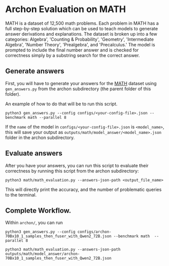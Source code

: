 # Archon Evaluation on MATH
MATH is a  dataset of 12,500 math problems. Each problem in MATH has a full step-by-step solution which can be used to teach models to generate answer derivations and explanations. The dataset is broken up into a few categories: Algebra', 'Counting & Probability', 'Geometry', 'Intermediate Algebra', 'Number Theory', 'Prealgebra', and 'Precalculus.' The model is prompted to include the final number answer and is checked for correctness simply by a substring search for the correct answer.

## Generate answers
First, you will have to generate your answers for the [MATH](https://huggingface.co/datasets/lighteval/MATH) dataset using `gen_answers.py` from the archon subdirectory (the parent folder of this folder).

An example of how to do that will be to run this script.
```
python3 gen_answers.py --config configs/<your-config-file>.json --benchmark math --parallel 8
```

If the `name` of the model in `configs/<your-config-file>.json` is `<model_name>`, this will save your output as `outputs/math/model_answer/<model_name>.json` folder in the archon subdirectory. 

## Evaluate answers

After you have your answers, you can run this script to evaluate their correctness by running this script from the archon subdirectory:
```
python3 math/math_evaluation.py --answers-json-path <output_file_name>

```
This will directly print the accuracy, and the number of problematic queries to the terminal.


## Complete Workflow. 
Within `archon/`, you can run 

```
python3 gen_answers.py --config configs/archon-70Bx10_1_samples_then_fuser_with_Qwen2_72B.json --benchmark math  --parallel 8

python3 math/math_evaluation.py --answers-json-path outputs/math/model_answer/archon-70Bx10_1_samples_then_fuser_with_Qwen2_72B.json
```

